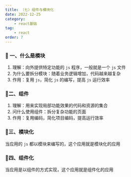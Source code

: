 ```yaml
---
title: （七）组件与模块化
date: 2022-12-25
category:
    - react基础
tag: 
    - react
order: 7
---
```


### 🍈 一、什么是模块
1. 理解：向外提供特定功能的 `js` 程序，一般就是一个 `js` 文件
2. 为什么要拆分模块：随着业务逻辑增加，代码越来越复杂
3. 作用：复用 `js`，简化 `js` 的编写，提高 `js` 运行效率


### 🍓二、组件
1. 理解：用来实现局部功能效果的代码和资源的集合
2. 问什么使用组件：拆分复杂功能的页面
3. 作用：复用编码，简化项目编码，提高运行效率

### 🍏三、模块化
当应用的 `js` 都以模块来编写的，这个应用就是模块化的应用

### 🥥四、组件化
当应用是以组件的方式实现，这个应用就是组件化的应用
